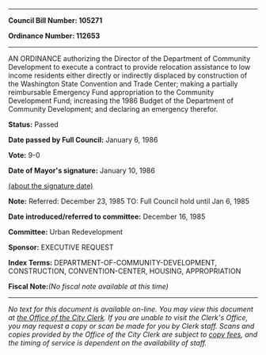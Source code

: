 

********

**Council Bill Number: 105271**
   
**Ordinance Number: 112653**
********

 AN ORDINANCE authorizing the Director of the Department of Community Development to execute a contract to provide relocation assistance to low income residents either directly or indirectly displaced by construction of the Washington State Convention and Trade Center; making a partially reimbursable Emergency Fund appropriation to the Community Development Fund; increasing the 1986 Budget of the Department of Community Development; and declaring an emergency therefor.

**Status:** Passed
   
**Date passed by Full Council:** January 6, 1986
   
**Vote:** 9-0
   
**Date of Mayor's signature:** January 10, 1986
   
[(about the signature date)](/~public/approvaldate.htm)
   
   
**Note:** Referred: December 23, 1985 TO: Full Council hold until Jan 6, 1985

   
**Date introduced/referred to committee:** December 16, 1985
   
**Committee:** Urban Redevelopment
   
**Sponsor:** EXECUTIVE REQUEST
   
   
**Index Terms:** DEPARTMENT-OF-COMMUNITY-DEVELOPMENT, CONSTRUCTION, CONVENTION-CENTER, HOUSING, APPROPRIATION

**Fiscal Note:**_(No fiscal note available at this time)_
********

_No text for this document is available on-line. You may view this document at [the Office of the City Clerk](http://www.seattle.gov/leg/clerk/contactUs.htm). If you are unable to visit the Clerk's Office, you may request a copy or scan be made for you by Clerk staff. Scans and copies provided by the Office of the City Clerk are subject to [copy fees](http://clerk.seattle.gov/~public/clerkfees.htm), and the timing of service is dependent on the availability of staff._


